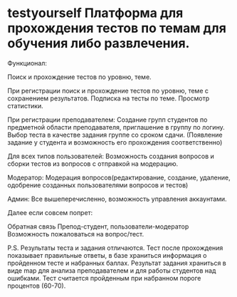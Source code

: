 # testyourself Платформа для прохождения тестов по темам для обучения либо развлечения.

Функционал:

Поиск и прохождение тестов по уровню, теме. 

При регистрации поиск и прохождение тестов по уровню, теме с сохранением результатов. Подписка на тесты по теме. Просмотр статистики. 

При регистрации преподавателем:
Создание групп студентов по предметной области преподавателя, приглашение в группу по логину. Выбор теста в качестве задания группе со сроком сдачи. (Появление задание у студента и возможность его прохождения соответственно) 

Для всех типов пользователей: 
Возможность создания вопросов и сборки тестов из вопросов с отправкой на модерацию. 

Модератор: 
Модерация вопросов(редактирование, создание, удаление, одобрение созданных пользователями вопросов и тестов) 

Админ:
Все вышеперечисленно, возможность управления аккаунтами. 

Далее если совсем попрет: 

Обратная связь Препод-студент, пользователи-модератор
Возможность пожаловаться на вопрос/тест. 

P.S. Результаты теста и задания отличаются. Тест после прохождения показывает правильные ответы, в базе храниться информация о пройденном тесте и набранных баллах. Результат задания храниться в виде map для анализа преподавателем и для работы студентов над ошибками. Тест считается пройденным при набранном пороге процентов (60-70). 
